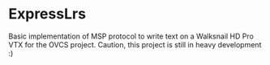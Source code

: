 # ExpressLrs

Basic implementation of MSP protocol to write text on a Walksnail HD Pro VTX for the OVCS project. 
Caution, this project is still in heavy development :)